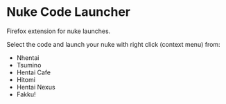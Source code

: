 # Nuke Code Launcher
Firefox extension for nuke launches.

Select the code and launch your nuke with right click (context menu) from:

- Nhentai
- Tsumino
- Hentai Cafe
- Hitomi
- Hentai Nexus
- Fakku!
